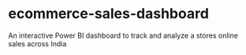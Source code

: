 # ecommerce-sales-dashboard
An interactive Power BI dashboard to track and analyze a stores online sales across India
